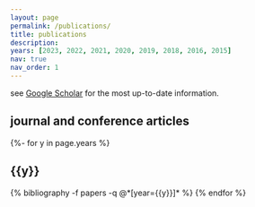 ```yaml
---
layout: page
permalink: /publications/
title: publications
description: 
years: [2023, 2022, 2021, 2020, 2019, 2018, 2016, 2015]
nav: true
nav_order: 1
---
```

<!-- _pages/publications.md -->
see [Google Scholar](https://scholar.google.com/citations?user=oOhnPUgAAAAJ&hl=en&authuser=1) for the most up-to-date information.

<div class="publications">


<h2 class="articles">journal and conference articles</h2>
{%- for y in page.years %}
  <h2 class="year">{{y}}</h2>
  {% bibliography -f papers -q @*[year={{y}}]* %}
{% endfor %}


</div>
